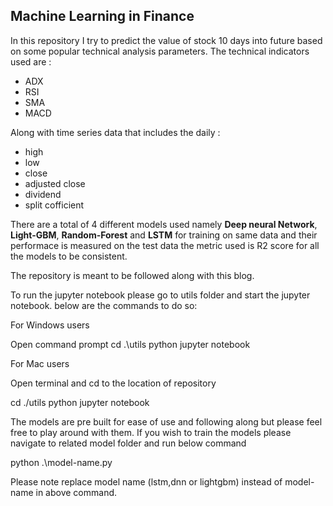 ## Machine Learning in Finance

In this repository I try to predict the value of stock 10 days into future based on some popular technical analysis parameters.
The technical indicators used are :
  - ADX
  - RSI
  - SMA
  - MACD

Along with time series data that includes the daily :

  - high
  - low
  - close
  - adjusted close
  - dividend
  - split cofficient

There are a total of 4 different models used namely **Deep neural Network**, **Light-GBM**, **Random-Forest** and **LSTM** for training on same data and their performace is measured on the test data the metric used is R2 score for all the models to be consistent.

The repository is meant to be followed along with this blog.

To run the jupyter notebook please go to utils folder and start the jupyter notebook.
below are the commands to do so:

For Windows users

Open command prompt
cd .\utils
python jupyter notebook

For Mac users 

Open terminal and cd to the location of repository

cd ./utils
python jupyter notebook


The models are pre built for ease of use and following along but please feel free to play around with them.
If you wish to train the models please navigate to related model folder and run below command

python .\model-name.py

Please note replace model name (lstm,dnn or lightgbm) instead of model-name in above command.


